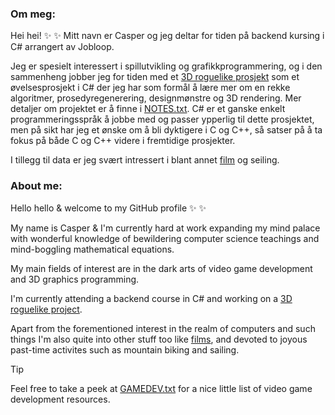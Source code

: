 ### Om meg:

Hei hei! ✨ ✨ Mitt navn er Casper og jeg deltar for tiden på backend kursing i C# arrangert av Jobloop.

Jeg er spesielt interessert i spillutvikling og grafikkprogrammering, og i den sammenheng jobber jeg for tiden med et [3D roguelike prosjekt](https://github.com/LASER-WOLF/Roguelike) som et øvelsesprosjekt i C# der jeg har som formål å lære mer om en rekke algoritmer, prosedyregenerering, designmønstre og 3D rendering. Mer detaljer om projektet er å finne i [NOTES.txt](https://github.com/LASER-WOLF/Roguelike/blob/main/NOTES.txt). C# er et ganske enkelt programmeringsspråk å jobbe med og passer ypperlig til dette prosjektet, men på sikt har jeg et ønske om å bli dyktigere i C og C++, så satser på å ta fokus på både C og C++ videre i fremtidige prosjekter.

I tillegg til data er jeg svært intressert i blant annet [film](https://letterboxd.com/LASER_WOLF/) og seiling.


### About me:

Hello hello & welcome to my GitHub profile ✨ ✨

My name is Casper & I'm currently hard at work expanding my mind palace with wonderful knowledge of bewildering computer science teachings and mind-boggling mathematical equations. 

My main fields of interest are in the dark arts of video game development and 3D graphics programming.

I'm currently attending a backend course in C# and working on a [3D roguelike project](https://github.com/LASER-WOLF/Roguelike).

Apart from the forementioned interest in the realm of computers and such things I'm also quite into other stuff too like [films](https://letterboxd.com/LASER_WOLF/), and devoted to joyous past-time activites such as mountain biking and sailing.

> [!TIP]
> Feel free to take a peek at [GAMEDEV.txt](GAMEDEV.txt) for a nice little list of video game development resources.
